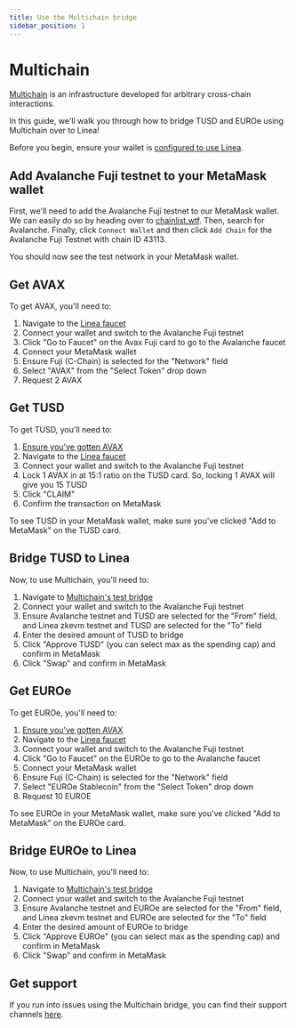 ```yaml
---
title: Use the Multichain bridge
sidebar_position: 1
---
```


# Multichain

[Multichain](https://docs.multichain.org/getting-started/introduction) is an infrastructure developed for arbitrary cross-chain interactions.

In this guide, we'll walk you through how to bridge TUSD and EUROe using Multichain over to Linea!

Before you begin, ensure your wallet is [configured to use Linea](../set-up-your-wallet.md).

## Add Avalanche Fuji testnet to your MetaMask wallet

First, we'll need to add the Avalanche Fuji testnet to our MetaMask wallet. We can easily do so by heading over to [chainlist.wtf](https://chainlist.wtf/). Then, search for Avalanche. Finally, click `Connect Wallet` and then click `Add Chain` for the Avalanche Fuji Testnet with chain ID 43113.

You should now see the test network in your MetaMask wallet.

## Get AVAX

To get AVAX, you'll need to:

1. Navigate to the [Linea faucet](https://faucet.goerli.linea.build/)
1. Connect your wallet and switch to the Avalanche Fuji testnet
1. Click "Go to Faucet" on the Avax Fuji card to go to the Avalanche faucet
1. Connect your MetaMask wallet
1. Ensure Fuji (C-Chain) is selected for the "Network" field
1. Select "AVAX" from the "Select Token" drop down
1. Request 2 AVAX

## Get TUSD

To get TUSD, you'll need to:

1. [Ensure you've gotten AVAX](#get-avax)
1. Navigate to the [Linea faucet](https://faucet.goerli.linea.build/)
1. Connect your wallet and switch to the Avalanche Fuji testnet
1. Lock 1 AVAX in at 15:1 ratio on the TUSD card. So, locking 1 AVAX will give you 15 TUSD
1. Click "CLAIM"
1. Confirm the transaction on MetaMask

To see TUSD in your MetaMask wallet, make sure you've clicked "Add to MetaMask" on the TUSD card.

## Bridge TUSD to Linea

Now, to use Multichain, you'll need to:

1. Navigate to [Multichain's test bridge](https://test.multichain.org/#/router)
1. Connect your wallet and switch to the Avalanche Fuji testnet
1. Ensure Avalanche testnet and TUSD are selected for the "From" field, and Linea zkevm testnet and TUSD are selected for the "To" field
1. Enter the desired amount of TUSD to bridge
1. Click "Approve TUSD" (you can select max as the spending cap) and confirm in MetaMask
1. Click "Swap" and confirm in MetaMask

## Get EUROe

To get EUROe, you'll need to:

1. [Ensure you've gotten AVAX](#get-avax)
1. Navigate to the [Linea faucet](https://faucet.goerli.linea.build/)
1. Connect your wallet and switch to the Avalanche Fuji testnet
1. Click "Go to Faucet" on the EUROe to go to the Avalanche faucet
1. Connect your MetaMask wallet
1. Ensure Fuji (C-Chain) is selected for the "Network" field
1. Select "EUROe Stablecoin" from the "Select Token" drop down
1. Request 10 EUROE

To see EUROe in your MetaMask wallet, make sure you've clicked "Add to MetaMask" on the EUROe card.

## Bridge EUROe to Linea

Now, to use Multichain, you'll need to:

1. Navigate to [Multichain's test bridge](https://test.multichain.org/#/router)
1. Connect your wallet and switch to the Avalanche Fuji testnet
1. Ensure Avalanche testnet and EUROe are selected for the "From" field, and Linea zkevm testnet and EUROe are selected for the "To" field
1. Enter the desired amount of EUROe to bridge
1. Click "Approve EUROe" (you can select max as the spending cap) and confirm in MetaMask
1. Click "Swap" and confirm in MetaMask

## Get support

If you run into issues using the Multichain bridge, you can find their support channels [here](https://multichain.zendesk.com/hc/en-us).
